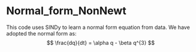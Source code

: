 # Normal_form_NonNewt

This code uses SINDy to learn a normal form equation from data. We have adopted the normal form as:
$$
\frac{dq}{dt} = \alpha q - \beta q^{3}
$$
